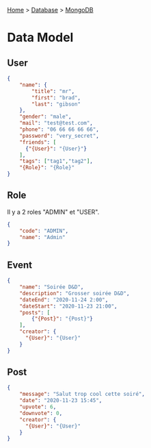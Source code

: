 [Home](../README.md) > [Database](./database.md) > [MongoDB](./model.md)

# Data Model

## User 

```json
{
    "name": {
        "title": "mr",
        "first": "brad",
        "last": "gibson"
    },
    "gender": "male",
    "mail": "test@test.com",
    "phone": "06 66 66 66 66",
    "password": "very_secret",
    "friends": [
      {"{User}": "{User}"}
    ],
    "tags": ["tag1","tag2"],
    "{Role}": "{Role}"
}
```

## Role 

Il y a 2 roles "ADMIN" et "USER".

```json
{
    "code": "ADMIN",
    "name": "Admin"
}
```

## Event 

```json
{
    "name": "Soirée D&D",
    "description": "Grosser soirée D&D",
    "dateEnd": "2020-11-24 2:00",
    "dateStart": "2020-11-23 21:00",
    "posts": [
        {"{Post}": "{Post}"}
    ],
    "creator": {
      "{User}": "{User}"
    }
}
```

## Post 

```json
{
    "message": "Salut trop cool cette soiré",
    "date": "2020-11-23 15:45",
    "upvote": 6,
    "downvote": 0,
    "creator": {
      "{User}": "{User}"
    }
}
```
